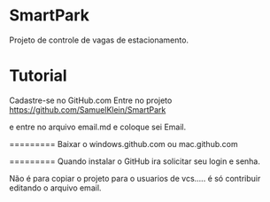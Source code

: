 SmartPark
=========

Projeto de controle de vagas de estacionamento.


Tutorial
=========
Cadastre-se no GitHub.com
Entre no projeto 
https://github.com/SamuelKlein/SmartPark

e entre no arquivo email.md 
e coloque sei Email.

=========
Baixar o 
windows.github.com
ou 
mac.github.com

=========
Quando instalar o GitHub ira solicitar seu login e senha.

Não é para copiar o projeto para o usuarios de vcs..... é só contribuir editando o arquivo email.


